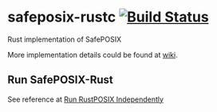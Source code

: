 # safeposix-rustc [![Build Status](https://github.com/Lind-Project/safeposix-rust/actions/workflows/lind-selfhost.yml/badge.svg?branch=develop)](https://github.com/Lind-Project/safeposix-rust/actions/workflows/lind-selfhost.yml)
Rust implementation of SafePOSIX

More implementation details could be found at [wiki](https://github.com/Lind-Project/safeposix-rust/wiki).

## Run SafePOSIX-Rust
See reference at [Run RustPOSIX Independently](https://github.com/Lind-Project/safeposix-rust/wiki/Run-RustPOSIX-Independently)
